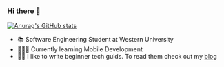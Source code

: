 ### Hi there 👋
[![Anurag's GitHub stats](https://github-readme-stats.vercel.app/api?username=hanskrohn&theme=dark&show_icons=true)
](https://github.com/anuraghazra/github-readme-stats)

- 📚 Software Engineering Student at Western University
- 🧑🏻‍💻 Currently learning Mobile Development
- ✍🏼 I like to write beginner tech guids. To read them check out my [blog](https://medium.com/@hanskrohn70)


